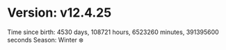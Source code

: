 # Version: v12.4.25
Time since birth: 4530 days, 108721 hours, 6523260 minutes, 391395600 seconds
Season: Winter ❄️
